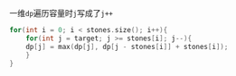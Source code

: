 一维`dp`遍历容量时`j`写成了`j++`

```c++
for(int i = 0; i < stones.size(); i++){
    for(int j = target; j >= stones[i]; j--){
    dp[j] = max(dp[j], dp[j - stones[i]] + stones[i]);
    }
}
```

